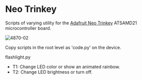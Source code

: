 # Neo Trinkey

Scripts of varying utility for the [Adafruit Neo Trinkey](https://www.adafruit.com/product/4870) ATSAMD21 microcontroller board.

![4870-02](https://user-images.githubusercontent.com/251168/114488192-cc193a00-9bc5-11eb-909c-7133a67af6b9.jpg)

Copy scripts in the root level as 'code.py' on the device.

flashlight.py
- T1: Change LED color or show an animated rainbow.
- T2: Change LED brightness or turn off.



